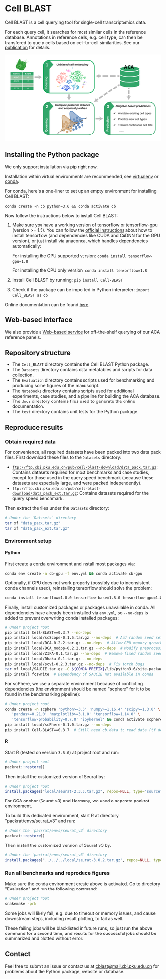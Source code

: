 # Cell BLAST

Cell BLAST is a cell querying tool for single-cell transcriptomics data.

For each query cell, it searches for most similar cells in the reference database.
Annotations in reference cells, e.g. cell type, can then be transfered to query
cells based on cell-to-cell similarities. See our
[publication](https://www.nature.com/articles/s41467-020-17281-7) for details.

![flowchart](docs/_static/flowchart.svg)

## Installing the Python package

We only support installation via pip right now.

Installation within virtual environments are recommended, see
[virtualenv](https://virtualenv.pypa.io/en/latest/) or
[conda](https://conda.io/docs/user-guide/tasks/manage-environments.html).

For conda, here's a one-liner to set up an empty environment
for installing Cell BLAST:

`conda create -n cb python=3.6 && conda activate cb`

Now follow the instructions below to install Cell BLAST:

1. Make sure you have a working version of tensorflow or tensorflow-gpu
   (version >= 1.5). You can follow the
   [official instructions](https://www.tensorflow.org/install/)
   about how to install tensorflow (and dependencies like CUDA and CuDNN
   for the GPU version), or just install via anaconda, which handles
   dependencies automatically:

   For installing the GPU supported version:
   `conda install tensorflow-gpu=1.8`

   For installing the CPU only version:
   `conda install tensorflow=1.8`

2. Install Cell BLAST by running:
   `pip install Cell-BLAST`

3. Check if the package can be imported in Python interpreter:
   `import Cell_BLAST as cb`

Online documentation can be found [here](http://cblast.gao-lab.org/doc-latest/index.html).

## Web-based interface

We also provide a [Web-based service](http://cblast.gao-lab.org/) for
off-the-shelf querying of our ACA reference panels.

## Repository structure

* The `Cell_BLAST` directory contains the Cell BLAST Python package.
* The `Datasets` directory contains data metatables and scripts for data collection.
* The `Evaluation` directory contains scripts used for benchmarking
  and producing some figures of the manuscript.
* The `Notebooks` directory contains scripts used for additional experiments,
  case studies, and a pipeline for building the ACA database.
* The `docs` directory contains files used to generate the online documentation.
* The `test` directory contains unit tests for the Python package.

## Reproduce results

### Obtain required data

For convenience, all required datasets have been packed into two data pack files.
First download these files to the `Datasets` directory:

* [`ftp://ftp.cbi.pku.edu.cn/pub/cell-blast-download/data_pack.tar.gz`](ftp://ftp.cbi.pku.edu.cn/pub/cell-blast-download/data_pack.tar.gz):
  Contains datasets required for most benchmarks and case studies, except for
  those used in the query speed benchmark (because these datasets are especially
  large, and were packed independently).
* [`ftp://ftp.cbi.pku.edu.cn/pub/cell-blast-download/data_pack_ext.tar.gz`](ftp://ftp.cbi.pku.edu.cn/pub/cell-blast-download/data_pack_ext.tar.gz):
  Contains datasets required for the query speed benchmark.

Then extract the files under the `Datasets` directory:

```bash
# Under the `Datasets` directory
tar xf "data_pack.tar.gz"
tar xf "data_pack_ext.tar.gz"
```

### Environment setup

#### Python

First create a conda environment and install most packages via:

```bash
conda env create -n cb-gpu -f env.yml && conda activate cb-gpu
```

Optionally, if GPU does not work properly (possibly due to inconsistent conda
channels used), reinstalling tensorflow should solve the problem:

```bash
conda install tensorflow=1.8.0 tensorflow-base=1.8.0 tensorflow-gpu=1.8.0 --force-reinstall
```

Finally, install customized packages or packages unavailable in conda.
All dependencies have already been installed via `env.yml`,
so `--no-deps` is added to prevent overwriting conda installed packages:

```bash
# Under project root
pip install Cell-BLAST==0.3.7 --no-deps
pip install local/scScope-0.1.5.tar.gz --no-deps  # Add random seed setting
pip install local/DCA-0.2.2.tar.gz --no-deps  # Allow GPU memory growth, suppress integer warning
pip install local/DCA_modpp-0.2.2.tar.gz --no-deps  # Modify preprocessing
pip install local/ZIFA-0.1.tar.gz --no-deps  # Remove fixed random seeds
pip install local/Dhaka-0.1.tar.gz --no-deps
pip install local/scvi-0.2.3.tar.gz --no-deps  # Fix torch bugs
tar xf local/SAUCIE.tar.gz -C ${CONDA_PREFIX}/lib/python3.6/site-packages/  # Add random seed setting
pip install fcswrite  # Dependency of SAUCIE not available in conda
```

For scPhere, we use a separate environment because of conflicting dependencies
(the environment should be named "scphere" for it to be found in the benchmarking pipeline):

```bash
# Under project root
conda create -n scphere 'python>=3.6' 'numpy>=1.16.4' 'scipy>=1.3.0' \
   'pandas>=0.21.0' 'matplotlib>=3.1.0' 'tensorflow=1.14.0' \
   'tensorflow-probability=0.7.0' 'ipykernel' && conda activate scphere
pip install local/scPhere-0.1.0.tar.gz --no-deps
pip install Cell-BLAST==0.3.7  # Still need cb.data to read data (tf dependent functions may not work properly)
```

#### R

Start R (tested on version `3.6.0`) at project root and run:

```R
# Under project root
packrat::restore()
```

Then install the customized version of Seurat by:

```R
# Under project root
install.packages("local/seurat-2.3.3.tar.gz", repos=NULL, type="source")  # Remove fixed random seeds
```

For CCA anchor (Seurat v3) and Harmony, we used a separate packrat environment.

To build this dedicated environment, start R at directory "packrat/envs/seurat_v3" and run:

```R
# Under the `packrat/envs/seurat_v3` directory
packrat::restore()
```

Then install the customized version of Seurat v3 by:

```R
# Under the `packrat/envs/seurat_v3` directory
install.packages("../../../local/seurat-3.0.2.tar.gz", repos=NULL, type="source")  # Remove fixed random seeds
```

### Run all benchmarks and reproduce figures

Make sure the conda environment create above is activated.
Go to directory "Evaluation" and run the following command:

```bash
# Under project root
snakemake -prk
```

Some jobs will likely fail, e.g. due to timeout or memory issues, and cause
downstream steps, including result plotting, to fail as well.

These failing jobs will be blacklisted in future runs, so just run the above
command for a second time, and results for the successful jobs should be
summarized and plotted without error.

## Contact

Feel free to submit an issue or contact us at
[cblast@mail.cbi.pku.edu.cn](mailto:cblast@mail.cbi.pku.edu.cn)
for problems about the Python package, website or database.
